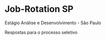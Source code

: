 # Job-Rotation SP
Estágio Análise e Desenvolvimento - São Paulo

Respostas para o processo seletivo
